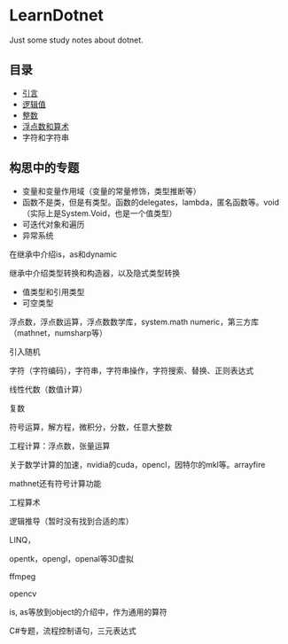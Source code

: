 # LearnDotnet
Just some study notes about dotnet.

## 目录

- [引言](Introduction.md)
- [逻辑值](Boolean.md)
- [整数](Integer.md)
- [浮点数和算术](FloatAndArithmetic.md)
- 字符和字符串

## 构思中的专题

- 变量和变量作用域（变量的常量修饰，类型推断等）
- 函数不是类，但是有类型。函数的delegates，lambda，匿名函数等。void（实际上是System.Void，也是一个值类型）
- 可迭代对象和遍历
- 异常系统

在继承中介绍is，as和dynamic

继承中介绍类型转换和构造器，以及隐式类型转换



- 值类型和引用类型
- 可空类型





浮点数，浮点数运算，浮点数数学库，system.math numeric，第三方库（mathnet，numsharp等）

引入随机

字符（字符编码），字符串，字符串操作，字符搜索、替换、正则表达式

线性代数（数值计算）

复数

符号运算，解方程，微积分，分数，任意大整数

工程计算：浮点数，张量运算

关于数学计算的加速，nvidia的cuda，opencl，因特尔的mkl等。arrayfire



mathnet还有符号计算功能

工程算术

逻辑推导（暂时没有找到合适的库）



LINQ，

opentk，opengl，openal等3D虚拟

ffmpeg

opencv



is, as等放到object的介绍中，作为通用的算符





C#专题，流程控制语句，三元表达式